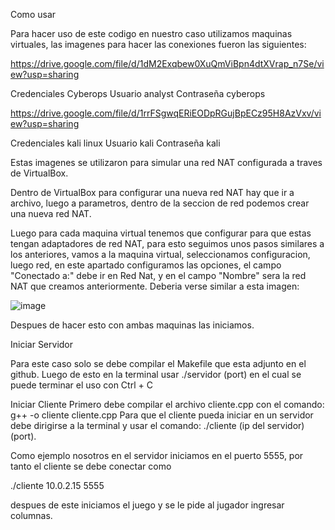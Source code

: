 Como usar

Para hacer uso de este codigo en nuestro caso utilizamos maquinas virtuales, las imagenes para hacer las conexiones fueron las siguientes:

https://drive.google.com/file/d/1dM2Exqbew0XuQmViBpn4dtXVrap_n7Se/view?usp=sharing

Credenciales Cyberops 
Usuario analyst
Contraseña cyberops

https://drive.google.com/file/d/1rrFSgwqERiEODpRGujBpECz95H8AzVxv/view?usp=sharing

Credenciales kali linux
Usuario kali
Contraseña kali

Estas imagenes se utilizaron para simular una red NAT configurada a traves de VirtualBox.

Dentro de VirtualBox para configurar una nueva red NAT hay que ir a archivo, luego a parametros, dentro de la seccion de red podemos crear una nueva red NAT.

Luego para cada maquina virtual tenemos que configurar para que estas tengan adaptadores de red NAT, para esto seguimos unos pasos similares a los anteriores, vamos a la maquina virtual, seleccionamos configuracion, luego red,
en este apartado configuramos las opciones, el campo "Conectado a:" debe ir en Red Nat, y en el campo "Nombre" sera la red NAT que creamos anteriormente. Deberia verse similar a esta imagen:

![image](https://github.com/mikufan82/Tarea1CDR/assets/147022362/d05ae929-180d-4142-947f-4836b7978b94)

Despues de hacer esto con ambas maquinas las iniciamos.

Iniciar Servidor

Para este caso solo se debe compilar el Makefile que esta adjunto en el github. Luego de esto en la terminal usar ./servidor (port) en el cual se puede terminar el uso con Ctrl + C

Iniciar Cliente
Primero debe compilar el archivo cliente.cpp con el comando: g++ -o cliente cliente.cpp
Para que el cliente pueda iniciar en un servidor debe dirigirse a la terminal y usar el comando: ./cliente (ip del servidor) (port).

Como ejemplo nosotros en el servidor iniciamos en el puerto 5555, por tanto el cliente se debe conectar como 

./cliente 10.0.2.15 5555

despues de este iniciamos el juego y se le pide al jugador ingresar columnas.
